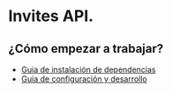# Invites API.

## ¿Cómo empezar a trabajar?

- [Guia de instalación de dependencias](https://github.com/alanraul/invites/blob/master/docs/install.md)
- [Guia de configuración y desarrollo](https://github.com/alanraul/invites/blob/master/docs/development.md)
